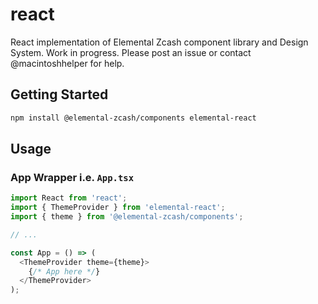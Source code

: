 # react
React implementation of Elemental Zcash component library and Design System. Work in progress. Please post an issue or contact @macintoshhelper for help.

## Getting Started

```sh
npm install @elemental-zcash/components elemental-react
```

## Usage


### App Wrapper i.e. **`App.tsx`**

```js
import React from 'react';
import { ThemeProvider } from 'elemental-react';
import { theme } from '@elemental-zcash/components';

// ...

const App = () => (
  <ThemeProvider theme={theme}>
    {/* App here */}
  </ThemeProvider>
);
```
